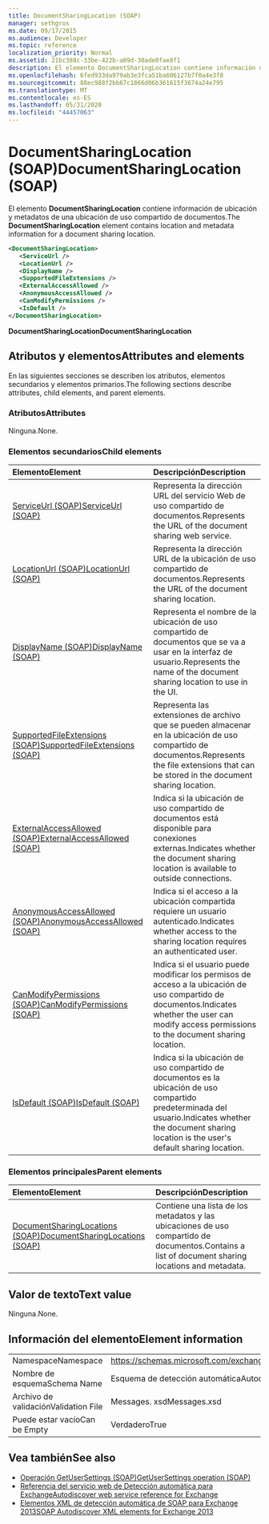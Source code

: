 ```yaml
---
title: DocumentSharingLocation (SOAP)
manager: sethgros
ms.date: 09/17/2015
ms.audience: Developer
ms.topic: reference
localization_priority: Normal
ms.assetid: 21bc388c-33be-422b-a89d-30ade0fae8f1
description: El elemento DocumentSharingLocation contiene información de ubicación y metadatos de una ubicación de uso compartido de documentos.
ms.openlocfilehash: 6fed933da979ab3e3fca51ba606127b7f0a4e3f8
ms.sourcegitcommit: 88ec988f2bb67c1866d06b361615f3674a24e795
ms.translationtype: MT
ms.contentlocale: es-ES
ms.lasthandoff: 05/31/2020
ms.locfileid: "44457063"
---
```

# <a name="documentsharinglocation-soap"></a><span data-ttu-id="a208a-103">DocumentSharingLocation (SOAP)</span><span class="sxs-lookup"><span data-stu-id="a208a-103">DocumentSharingLocation (SOAP)</span></span>

<span data-ttu-id="a208a-104">El elemento **DocumentSharingLocation** contiene información de ubicación y metadatos de una ubicación de uso compartido de documentos.</span><span class="sxs-lookup"><span data-stu-id="a208a-104">The **DocumentSharingLocation** element contains location and metadata information for a document sharing location.</span></span> 
  
```XML
<DocumentSharingLocation>
   <ServiceUrl />
   <LocationUrl />
   <DisplayName />
   <SupportedFileExtensions />
   <ExternalAccessAllowed />
   <AnonymousAccessAllowed />
   <CanModifyPermissions />
   <IsDefault />
</DocumentSharingLocation>
```

 <span data-ttu-id="a208a-105">**DocumentSharingLocation**</span><span class="sxs-lookup"><span data-stu-id="a208a-105">**DocumentSharingLocation**</span></span>
## <a name="attributes-and-elements"></a><span data-ttu-id="a208a-106">Atributos y elementos</span><span class="sxs-lookup"><span data-stu-id="a208a-106">Attributes and elements</span></span>

<span data-ttu-id="a208a-107">En las siguientes secciones se describen los atributos, elementos secundarios y elementos primarios.</span><span class="sxs-lookup"><span data-stu-id="a208a-107">The following sections describe attributes, child elements, and parent elements.</span></span>
  
### <a name="attributes"></a><span data-ttu-id="a208a-108">Atributos</span><span class="sxs-lookup"><span data-stu-id="a208a-108">Attributes</span></span>

<span data-ttu-id="a208a-109">Ninguna.</span><span class="sxs-lookup"><span data-stu-id="a208a-109">None.</span></span>
  
### <a name="child-elements"></a><span data-ttu-id="a208a-110">Elementos secundarios</span><span class="sxs-lookup"><span data-stu-id="a208a-110">Child elements</span></span>

|<span data-ttu-id="a208a-111">**Elemento**</span><span class="sxs-lookup"><span data-stu-id="a208a-111">**Element**</span></span>|<span data-ttu-id="a208a-112">**Descripción**</span><span class="sxs-lookup"><span data-stu-id="a208a-112">**Description**</span></span>|
|:-----|:-----|
|[<span data-ttu-id="a208a-113">ServiceUrl (SOAP)</span><span class="sxs-lookup"><span data-stu-id="a208a-113">ServiceUrl (SOAP)</span></span>](serviceurl-soap.md) <br/> |<span data-ttu-id="a208a-114">Representa la dirección URL del servicio Web de uso compartido de documentos.</span><span class="sxs-lookup"><span data-stu-id="a208a-114">Represents the URL of the document sharing web service.</span></span>  <br/> |
|[<span data-ttu-id="a208a-115">LocationUrl (SOAP)</span><span class="sxs-lookup"><span data-stu-id="a208a-115">LocationUrl (SOAP)</span></span>](locationurl-soap.md) <br/> |<span data-ttu-id="a208a-116">Representa la dirección URL de la ubicación de uso compartido de documentos.</span><span class="sxs-lookup"><span data-stu-id="a208a-116">Represents the URL of the document sharing location.</span></span>  <br/> |
|[<span data-ttu-id="a208a-117">DisplayName (SOAP)</span><span class="sxs-lookup"><span data-stu-id="a208a-117">DisplayName (SOAP)</span></span>](displayname-soap.md) <br/> |<span data-ttu-id="a208a-118">Representa el nombre de la ubicación de uso compartido de documentos que se va a usar en la interfaz de usuario.</span><span class="sxs-lookup"><span data-stu-id="a208a-118">Represents the name of the document sharing location to use in the UI.</span></span>  <br/> |
|[<span data-ttu-id="a208a-119">SupportedFileExtensions (SOAP)</span><span class="sxs-lookup"><span data-stu-id="a208a-119">SupportedFileExtensions (SOAP)</span></span>](supportedfileextensions-soap.md) <br/> |<span data-ttu-id="a208a-120">Representa las extensiones de archivo que se pueden almacenar en la ubicación de uso compartido de documentos.</span><span class="sxs-lookup"><span data-stu-id="a208a-120">Represents the file extensions that can be stored in the document sharing location.</span></span>  <br/> |
|[<span data-ttu-id="a208a-121">ExternalAccessAllowed (SOAP)</span><span class="sxs-lookup"><span data-stu-id="a208a-121">ExternalAccessAllowed (SOAP)</span></span>](externalaccessallowed-soap.md) <br/> |<span data-ttu-id="a208a-122">Indica si la ubicación de uso compartido de documentos está disponible para conexiones externas.</span><span class="sxs-lookup"><span data-stu-id="a208a-122">Indicates whether the document sharing location is available to outside connections.</span></span>  <br/> |
|[<span data-ttu-id="a208a-123">AnonymousAccessAllowed (SOAP)</span><span class="sxs-lookup"><span data-stu-id="a208a-123">AnonymousAccessAllowed (SOAP)</span></span>](anonymousaccessallowed-soap.md) <br/> |<span data-ttu-id="a208a-124">Indica si el acceso a la ubicación compartida requiere un usuario autenticado.</span><span class="sxs-lookup"><span data-stu-id="a208a-124">Indicates whether access to the sharing location requires an authenticated user.</span></span>  <br/> |
|[<span data-ttu-id="a208a-125">CanModifyPermissions (SOAP)</span><span class="sxs-lookup"><span data-stu-id="a208a-125">CanModifyPermissions (SOAP)</span></span>](canmodifypermissions-soap.md) <br/> |<span data-ttu-id="a208a-126">Indica si el usuario puede modificar los permisos de acceso a la ubicación de uso compartido de documentos.</span><span class="sxs-lookup"><span data-stu-id="a208a-126">Indicates whether the user can modify access permissions to the document sharing location.</span></span>  <br/> |
|[<span data-ttu-id="a208a-127">IsDefault (SOAP)</span><span class="sxs-lookup"><span data-stu-id="a208a-127">IsDefault (SOAP)</span></span>](isdefault-soap.md) <br/> |<span data-ttu-id="a208a-128">Indica si la ubicación de uso compartido de documentos es la ubicación de uso compartido predeterminada del usuario.</span><span class="sxs-lookup"><span data-stu-id="a208a-128">Indicates whether the document sharing location is the user's default sharing location.</span></span>  <br/> |
   
### <a name="parent-elements"></a><span data-ttu-id="a208a-129">Elementos principales</span><span class="sxs-lookup"><span data-stu-id="a208a-129">Parent elements</span></span>

|<span data-ttu-id="a208a-130">**Elemento**</span><span class="sxs-lookup"><span data-stu-id="a208a-130">**Element**</span></span>|<span data-ttu-id="a208a-131">**Descripción**</span><span class="sxs-lookup"><span data-stu-id="a208a-131">**Description**</span></span>|
|:-----|:-----|
|[<span data-ttu-id="a208a-132">DocumentSharingLocations (SOAP)</span><span class="sxs-lookup"><span data-stu-id="a208a-132">DocumentSharingLocations (SOAP)</span></span>](documentsharinglocations-soap.md) <br/> |<span data-ttu-id="a208a-133">Contiene una lista de los metadatos y las ubicaciones de uso compartido de documentos.</span><span class="sxs-lookup"><span data-stu-id="a208a-133">Contains a list of document sharing locations and metadata.</span></span>  <br/> |
   
## <a name="text-value"></a><span data-ttu-id="a208a-134">Valor de texto</span><span class="sxs-lookup"><span data-stu-id="a208a-134">Text value</span></span>

<span data-ttu-id="a208a-135">Ninguna.</span><span class="sxs-lookup"><span data-stu-id="a208a-135">None.</span></span>
  
## <a name="element-information"></a><span data-ttu-id="a208a-136">Información del elemento</span><span class="sxs-lookup"><span data-stu-id="a208a-136">Element information</span></span>

|||
|:-----|:-----|
|<span data-ttu-id="a208a-137">Namespace</span><span class="sxs-lookup"><span data-stu-id="a208a-137">Namespace</span></span>  <br/> |https://schemas.microsoft.com/exchange/2010/Autodiscover  <br/> |
|<span data-ttu-id="a208a-138">Nombre de esquema</span><span class="sxs-lookup"><span data-stu-id="a208a-138">Schema Name</span></span>  <br/> |<span data-ttu-id="a208a-139">Esquema de detección automática</span><span class="sxs-lookup"><span data-stu-id="a208a-139">Autodiscover schema</span></span>  <br/> |
|<span data-ttu-id="a208a-140">Archivo de validación</span><span class="sxs-lookup"><span data-stu-id="a208a-140">Validation File</span></span>  <br/> |<span data-ttu-id="a208a-141">Messages. xsd</span><span class="sxs-lookup"><span data-stu-id="a208a-141">Messages.xsd</span></span>  <br/> |
|<span data-ttu-id="a208a-142">Puede estar vacío</span><span class="sxs-lookup"><span data-stu-id="a208a-142">Can be Empty</span></span>  <br/> |<span data-ttu-id="a208a-143">Verdadero</span><span class="sxs-lookup"><span data-stu-id="a208a-143">True</span></span>  <br/> |
   
## <a name="see-also"></a><span data-ttu-id="a208a-144">Vea también</span><span class="sxs-lookup"><span data-stu-id="a208a-144">See also</span></span>

- [<span data-ttu-id="a208a-145">Operación GetUserSettings (SOAP)</span><span class="sxs-lookup"><span data-stu-id="a208a-145">GetUserSettings operation (SOAP)</span></span>](getusersettings-operation-soap.md)
- [<span data-ttu-id="a208a-146">Referencia del servicio web de Detección automática para Exchange</span><span class="sxs-lookup"><span data-stu-id="a208a-146">Autodiscover web service reference for Exchange</span></span>](autodiscover-web-service-reference-for-exchange.md)
- [<span data-ttu-id="a208a-147">Elementos XML de detección automática de SOAP para Exchange 2013</span><span class="sxs-lookup"><span data-stu-id="a208a-147">SOAP Autodiscover XML elements for Exchange 2013</span></span>](soap-autodiscover-xml-elements-for-exchange-2013.md)

